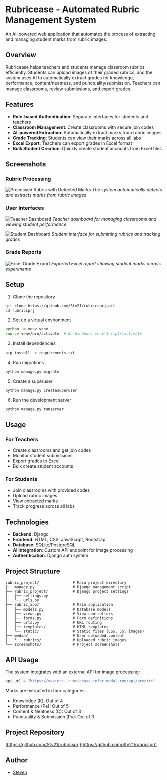 # Rubricease - Automated Rubric Management System

An AI-powered web application that automates the process of extracting and managing student marks from rubric images.

## Overview

Rubricease helps teachers and students manage classroom rubrics efficiently. Students can upload images of their graded rubrics, and the system uses AI to automatically extract grades for knowledge, performance, content/neatness, and punctuality/submission. Teachers can manage classrooms, review submissions, and export grades.

## Features

- **Role-based Authentication**: Separate interfaces for students and teachers
- **Classroom Management**: Create classrooms with secure join codes
- **AI-powered Extraction**: Automatically extract marks from rubric images
- **Grade Tracking**: Students can view their marks across all labs
- **Excel Export**: Teachers can export grades in Excel format
- **Bulk Student Creation**: Quickly create student accounts from Excel files

## Screenshots

### Rubric Processing
![Processed Rubric with Detected Marks](screenshots/rub_after.png)
*The system automatically detects and extracts marks from rubric images*

### User Interfaces
![Teacher Dashboard](screenshots/teacher_dashboard.png)
*Teacher dashboard for managing classrooms and viewing student performance*

![Student Dashboard](screenshots/student_dashboard.png)
*Student interface for submitting rubrics and tracking grades*

### Grade Reports
![Excel Grade Export](screenshots/excel_grades.png)
*Exported Excel report showing student marks across experiments*

## Setup

1. Clone the repository
```bash
git clone https://github.com/Stv21/rubricsprj.git
cd rubricsprj
```

2. Set up a virtual environment
```bash
python -m venv venv
source venv/bin/activate  # On Windows: venv\Scripts\activate
```

3. Install dependencies
```bash
pip install -r requirements.txt
```

4. Run migrations
```bash
python manage.py migrate
```

5. Create a superuser
```bash
python manage.py createsuperuser
```

6. Run the development server
```bash
python manage.py runserver
```

## Usage

### For Teachers
- Create classrooms and get join codes
- Monitor student submissions
- Export grades to Excel
- Bulk create student accounts

### For Students
- Join classrooms with provided codes
- Upload rubric images
- View extracted marks
- Track progress across all labs

## Technologies

- **Backend**: Django
- **Frontend**: HTML, CSS, JavaScript, Bootstrap
- **Database**: SQLite/PostgreSQL
- **AI Integration**: Custom API endpoint for image processing
- **Authentication**: Django auth system

## Project Structure

```
rubric_project/               # Main project directory
├── manage.py                 # Django management script
├── rubric_project/           # Django project settings
│   ├── settings.py
│   └── urls.py
├── rubric_app/               # Main application
│   ├── models.py             # Database models
│   ├── views.py              # View controllers
│   ├── forms.py              # Form definitions
│   ├── urls.py               # URL routing
│   ├── templates/            # HTML templates
│   └── static/               # Static files (CSS, JS, images)
├── media/                    # User-uploaded content
│   └── rubrics/              # Uploaded rubric images
└── screenshots/              # Project screenshots
```

## API Usage

The system integrates with an external API for image processing:
```python
api_url = "https://xaviers--rubricease-infer.modal.run/api/predict"
```

Marks are extracted in four categories:
- Knowledge (K): Out of 4
- Performance (Pe): Out of 5
- Content & Neatness (C): Out of 3
- Punctuality & Submission (Pu): Out of 3

## Project Repository

[https://github.com/Stv21/rubricsprj](https://github.com/Stv21/rubricsprj)

## Author

- [Steven](https://github.com/Stv21)
